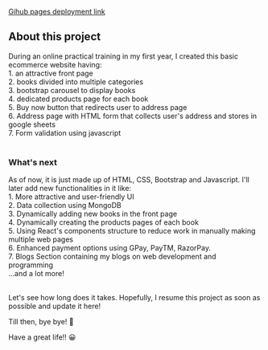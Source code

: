 <a href = 'https://shubham-kpl.github.io/Basic-Website-2/' target='_blank'>Gihub pages deployment link</a>

<h2>About this project</h2>

During an online practical training in my first year, I created this basic ecommerce website having:<br /> 1. an attractive front page<br /> 2. books divided into multiple categories<br /> 3. bootstrap carousel to display books<br /> 4. dedicated products page for each book<br /> 5. Buy now button that redirects user to address page<br /> 6. Address page with HTML form that collects user's address and stores in
google sheets<br /> 7. Form validation using javascript<br />
<br />

<h3> What's next </h3>
As of now, it is just made up of HTML, CSS, Bootstrap and Javascript. I'll
later add new functionalities in it like: <br /> 1. More attractive and user-friendly UI<br /> 2. Data collection using MongoDB<br /> 3. Dynamically adding new books in the front page<br /> 4. Dynamically creating the products pages of each book <br /> 5. Using React's components structure to reduce work in manually making
multiple web pages<br /> 6. Enhanced payment options using GPay, PayTM, RazorPay.<br /> 7. Blogs Section containing my blogs on web development and programming<br />
...and a lot more!<br /><br />

Let's see how long does it takes. Hopefully, I resume this project as soon as possible and update it here!<br />

Till then, bye bye! 👋<br />

Have a great life!! 😀<br />

